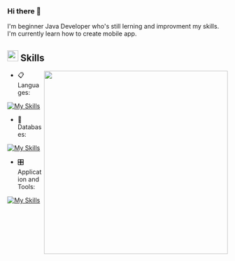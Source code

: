 
### Hi there 👋
I'm beginner Java Developer who's still lerning and improvment my skills.
I'm currently learn how to create mobile app.

## <img src="https://media2.giphy.com/media/QssGEmpkyEOhBCb7e1/giphy.gif?cid=ecf05e47a0n3gi1bfqntqmob8g9aid1oyj2wr3ds3mg700bl&rid=giphy.gif" width ="25"><b> Skills</b>

<a href="https://wakatime.com/@R0dr1g3z">
<img align=right src="https://github-readme-stats.vercel.app/api/wakatime?username=r0dr1g3z&theme=dark&bg_color=131313" style="width:420px">
</a>

- 📋 Languages: 

[![My Skills](https://skillicons.dev/icons?i=java,html,css,kotlin)](https://skillicons.dev)

- 💾 Databases:

[![My Skills](https://skillicons.dev/icons?i=mysql)](https://skillicons.dev)

- 🎛️ Application and Tools:

[![My Skills](https://skillicons.dev/icons?i=linux,vscode,spring,idea,androidstudio,hibernate)](https://skillicons.dev)
